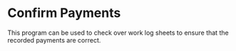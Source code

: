 # Confirm Payments
This program can be used to check over work log sheets to ensure that the recorded payments are correct.
